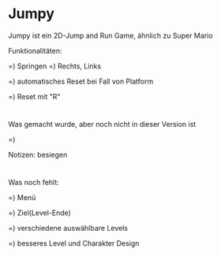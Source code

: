
# Jumpy

Jumpy ist ein 2D-Jump and Run Game, ähnlich zu Super Mario


Funktionalitäten:

=) Springen
=) Rechts, Links

=) automatisches Reset bei Fall von Platform

=) Reset mit "R"



#
Was gemacht wurde, aber noch nicht in dieser Version ist

=) 

Notizen: besiegen
#
Was noch fehlt:


=) Menü

=) Ziel(Level-Ende)

=) verschiedene auswählbare Levels

=) besseres Level und Charakter Design


